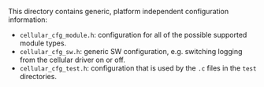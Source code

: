 This directory contains generic, platform independent configuration information:

- `cellular_cfg_module.h`: configuration for all of the possible supported module types.
- `cellular_cfg_sw.h`: generic SW configuration, e.g. switching logging from the cellular driver on or off.
- `cellular_cfg_test.h`: configuration that is used by the `.c` files in the `test` directories.
